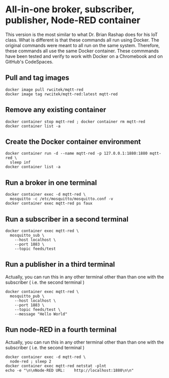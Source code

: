 # All-in-one broker, subscriber, publisher, Node-RED container

This version is the most similar to what Dr. Brian Rashap does for his IoT class.
What is different is that these commands all run using Docker.
The original commands were meant to all run on the same system.
Therefore, these commands all use the same Docker container.
These commmands have been tested and verify to work with Docker on a Chromebook and on GitHub's CodeSpaces.


## Pull and tag images
```
docker image pull rwcitek/mqtt-red
docker image tag rwcitek/mqtt-red:latest mqtt-red
```


## Remove any existing container
```
docker container stop mqtt-red ; docker container rm mqtt-red
docker container list -a
```

## Create the Docker container environment
```
docker container run -d --name mqtt-red -p 127.0.0.1:1880:1880 mqtt-red \
  sleep inf
docker container list -a
```


## Run a broker in one terminal
```
docker container exec -d mqtt-red \
  mosquitto -c /etc/mosquitto/mosquitto.conf -v
docker container exec mqtt-red ps faux
```


## Run a subscriber in a second terminal
```
docker container exec mqtt-red \
  mosquitto_sub \
    --host localhost \
    --port 1883 \
    --topic feeds/test
```


## Run a publisher in a third terminal
Actually, you can run this in any other terminal other than than one with the subscriber ( i.e. the second terminal )
```
docker container exec mqtt-red \
  mosquitto_pub \
    --host localhost \
    --port 1883 \
    --topic feeds/test \
    --message "Hello World"
```


## Run node-RED in a fourth terminal
Actually, you can run this in any other terminal other than than one with the subscriber ( i.e. the second terminal )
```
docker container exec -d mqtt-red \
  node-red ; sleep 2
docker container exec mqtt-red netstat -plnt
echo -e "\n\nNode-RED URL:    http://localhost:1880\n\n"
```



